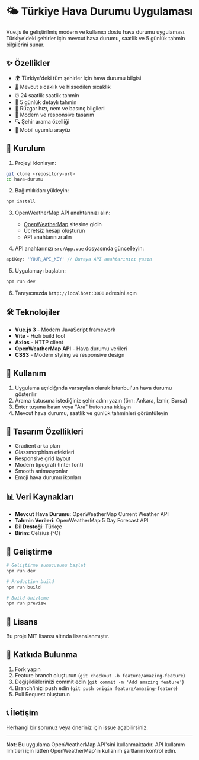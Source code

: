 # 🌤️ Türkiye Hava Durumu Uygulaması

Vue.js ile geliştirilmiş modern ve kullanıcı dostu hava durumu uygulaması. Türkiye'deki şehirler için mevcut hava durumu, saatlik ve 5 günlük tahmin bilgilerini sunar.

## ✨ Özellikler

- 🌍 Türkiye'deki tüm şehirler için hava durumu bilgisi
- 🌡️ Mevcut sıcaklık ve hissedilen sıcaklık
- ⏰ 24 saatlik saatlik tahmin
- 📅 5 günlük detaylı tahmin
- 💨 Rüzgar hızı, nem ve basınç bilgileri
- 🎨 Modern ve responsive tasarım
- 🔍 Şehir arama özelliği
- 📱 Mobil uyumlu arayüz

## 🚀 Kurulum

1. Projeyi klonlayın:
```bash
git clone <repository-url>
cd hava-durumu
```

2. Bağımlılıkları yükleyin:
```bash
npm install
```

3. OpenWeatherMap API anahtarınızı alın:
   - [OpenWeatherMap](https://openweathermap.org/) sitesine gidin
   - Ücretsiz hesap oluşturun
   - API anahtarınızı alın

4. API anahtarınızı `src/App.vue` dosyasında güncelleyin:
```javascript
apiKey: 'YOUR_API_KEY' // Buraya API anahtarınızı yazın
```

5. Uygulamayı başlatın:
```bash
npm run dev
```

6. Tarayıcınızda `http://localhost:3000` adresini açın

## 🛠️ Teknolojiler

- **Vue.js 3** - Modern JavaScript framework
- **Vite** - Hızlı build tool
- **Axios** - HTTP client
- **OpenWeatherMap API** - Hava durumu verileri
- **CSS3** - Modern styling ve responsive design

## 📱 Kullanım

1. Uygulama açıldığında varsayılan olarak İstanbul'un hava durumu gösterilir
2. Arama kutusuna istediğiniz şehir adını yazın (örn: Ankara, İzmir, Bursa)
3. Enter tuşuna basın veya "Ara" butonuna tıklayın
4. Mevcut hava durumu, saatlik ve günlük tahminleri görüntüleyin

## 🎨 Tasarım Özellikleri

- Gradient arka plan
- Glassmorphism efektleri
- Responsive grid layout
- Modern tipografi (Inter font)
- Smooth animasyonlar
- Emoji hava durumu ikonları

## 📊 Veri Kaynakları

- **Mevcut Hava Durumu**: OpenWeatherMap Current Weather API
- **Tahmin Verileri**: OpenWeatherMap 5 Day Forecast API
- **Dil Desteği**: Türkçe
- **Birim**: Celsius (°C)

## 🔧 Geliştirme

```bash
# Geliştirme sunucusunu başlat
npm run dev

# Production build
npm run build

# Build önizleme
npm run preview
```

## 📝 Lisans

Bu proje MIT lisansı altında lisanslanmıştır.

## 🤝 Katkıda Bulunma

1. Fork yapın
2. Feature branch oluşturun (`git checkout -b feature/amazing-feature`)
3. Değişikliklerinizi commit edin (`git commit -m 'Add amazing feature'`)
4. Branch'inizi push edin (`git push origin feature/amazing-feature`)
5. Pull Request oluşturun

## 📞 İletişim

Herhangi bir sorunuz veya öneriniz için issue açabilirsiniz.

---

**Not**: Bu uygulama OpenWeatherMap API'sini kullanmaktadır. API kullanım limitleri için lütfen OpenWeatherMap'in kullanım şartlarını kontrol edin. 